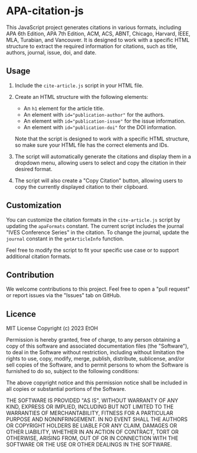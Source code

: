 # APA-citation-js

This JavaScript project generates citations in various formats, including APA 6th Edition, APA 7th Edition, ACM, ACS, ABNT, Chicago, Harvard, IEEE, MLA, Turabian, and Vancouver. It is designed to work with a specific HTML structure to extract the required information for citations, such as title, authors, journal, issue, doi, and date.

## Usage

1. Include the `cite-article.js` script in your HTML file.
2. Create an HTML structure with the following elements:
   - An `h1` element for the article title.
   - An element with `id="publication-author"` for the authors.
   - An element with `id="publication-issue"` for the issue information.
   - An element with `id="publication-doi"` for the DOI information.

   Note that the script is designed to work with a specific HTML structure, so make sure your HTML file has the correct elements and IDs.

3. The script will automatically generate the citations and display them in a dropdown menu, allowing users to select and copy the citation in their desired format.

4. The script will also create a "Copy Citation" button, allowing users to copy the currently displayed citation to their clipboard.

## Customization

You can customize the citation formats in the `cite-article.js` script by updating the `apaFormats` constant. The current script includes the journal "IVES Conference Series" in the citation. To change the journal, update the `journal` constant in the `getArticleInfo` function.

Feel free to modify the script to fit your specific use case or to support additional citation formats.

## Contribution
We welcome contributions to this project. Feel free to open a "pull request" or report issues via the "Issues" tab on GitHub.

## Licence

MIT License Copyright (c) 2023 EtOH

Permission is hereby granted, free of charge, to any person obtaining a copy of this software and associated documentation files (the "Software"), to deal in the Software without restriction, including without limitation the rights to use, copy, modify, merge, publish, distribute, sublicense, and/or sell copies of the Software, and to permit persons to whom the Software is furnished to do so, subject to the following conditions:

The above copyright notice and this permission notice shall be included in all copies or substantial portions of the Software.

THE SOFTWARE IS PROVIDED "AS IS", WITHOUT WARRANTY OF ANY KIND, EXPRESS OR IMPLIED, INCLUDING BUT NOT LIMITED TO THE WARRANTIES OF MERCHANTABILITY, FITNESS FOR A PARTICULAR PURPOSE AND NONINFRINGEMENT. IN NO EVENT SHALL THE
AUTHORS OR COPYRIGHT HOLDERS BE LIABLE FOR ANY CLAIM, DAMAGES OR OTHER LIABILITY, WHETHER IN AN ACTION OF CONTRACT, TORT OR OTHERWISE, ARISING FROM, OUT OF OR IN CONNECTION WITH THE SOFTWARE OR THE USE OR OTHER DEALINGS IN THE
SOFTWARE.